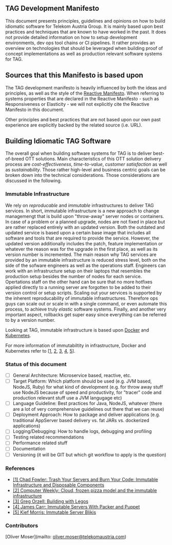 ## TAG Development Manifesto
This document presents principles, guidelines and opinions on how to build idiomatic software for Telekom Austria Group. It is mainly based upon best practices and techniques that are known to have worked in the past. It does not provide detailed information on how to setup development environments, dev ops tool chains or CI pipelines. It rather provides an overview on technologies that should be leveraged when building proof of concept implementations as well as production relevant software systems for TAG.

## Sources that this Manifesto is based upon
The TAG development manifesto is heavily influenced by both the ideas and principles, as well as the style of the [Reactive Manifesto](http://www.reactivemanifesto.org). When referring to systems properties that are declared in the Reactive Manifesto - such as Responsiveness or Elasticity - we will not explicitly cite the Reactive Manifesto in this document. 

Other principles and best practices that are not based upon our own past experience are explicitly backed by the related source (i.e. URL).

## Building Idiomatic TAG Software 
The overall goal when building software systems for TAG is to deliver best-of-breed OTT solutions. Main characteristics of this OTT solution delivery process are *cost-effectiveness*, *time-to-value*, *customer satisfaction* as well as *sustainability*. Those rather high-level and business centric goals can be broken down into the technical considerations. Those considerations are discussed in the following.

### Immutable Infrastructure 
We rely on *reproducable* and *immutable* infrastructures to deliver TAG services. In short, immutable infrastructure is a new approach to change managemengt that is build upon "throw-away" server nodes or containers. In case of a problem or a planned upgrade, nodes are not fixed in place but are rather replaced entirely with an updated version. Both the outdated and updated service is based upon a certain base image that includes all software and tools that are required to provide the service. However, the updated version additionally includes the patch, feature implementation or whatever the reason was for the upgrade in the first place, as well as its version number is incremented. The main reason why TAG services are provided by an immutable infrastructure is reduced stress level, both on the side of the sofware engineers as well as the operations staff. Engineers can work with an infrastructure setup on their laptops that resembles the production setup besides the number of nodes for each service. Opertations staff on the other hand can be sure that no more hotfixes applied directly to a running server are forgotten to be added to their version control or setup scripts. Scaling out your services is supported by the inherent reproducability of immutable infrastructures. Therefore ops guys can scale out or scale in with a single command, or even automate this process, to achieve truly *elastic* software systems. Finally, and another very important aspect, rollbacks get super easy since everything can be referred to by a version number. 

Looking at TAG, immutable infrastructure is based upon [Docker](http://www.docker.io) and [Kubernetes](http://www.kubernetes.io). 

For more information of immutabiltity in infrastructure, Docker and Kubernetes refer to [[1](#fowler1), [2](#computerweek), [3](#legos), [4](#pecker), [5](#blikis)]. 

### Status of this document
- [ ] General Architecture: Microservice based, reactive, etc.
- [ ] Target Platform: Which platform should be used (e.g. JVM based, NodeJS, Ruby) for what kind of development (e.g. for throw away stuff use NodeJS because of speed and productivity, for "tracer" code and production relevant stuff use a JVM langugage etc)
- [ ]  Language Guideline: Best practices for Java, NodeJS, whatever (there are a lot of very comprehensive guidelines out there that we can reuse)
- [ ]  Deployment Approach: How to package and deliver applications (e.g. traditional AppServer based delivery vs. fat JARs vs. dockerized applications)
- [ ]  Logging/Debugging: How to handle logs, debugging and profiling
- [ ]  Testing related recommendations
- [ ]  Performance related stuff
- [ ]  Documentation
- [ ]  Versioning (it will be GIT but which git workflow to apply is the question)

### References
- <a href="http://chadfowler.com/blog/2013/06/23/immutable-deployments/" name="fowler1">[1] Chad Fowler: Trash Your Servers and Burn Your Code: Immutable Infrastructure and Disposable Components</a>
- <a href="http://www.computerweekly.com/feature/Cloud-frozen-pizza-model-and-the-immutable-infrastructure" name="computerweekly">[2] Computer Weekly: Cloud, frozen pizza model and the immutable infrastructure</a>
- <a href="http://techblog.netflix.com/2011/08/building-with-legos.html" name="legos">[3] Greg Orzell: Building with Legos</a>
- <a href="http://blog.james-carr.org/2013/07/24/immutable-servers-with-packer-and-puppet/" name="pecker">[4] James Carr: Immutable Servers With Packer and Puppet</a>
- <a href="http://kief.com/immutable-server.html" name="blikis">[5] Kief Morris: Immutable Server Blikis</a>


### Contributors
[Oliver Moser](mailto: oliver.moser@telekomaustria.com)
